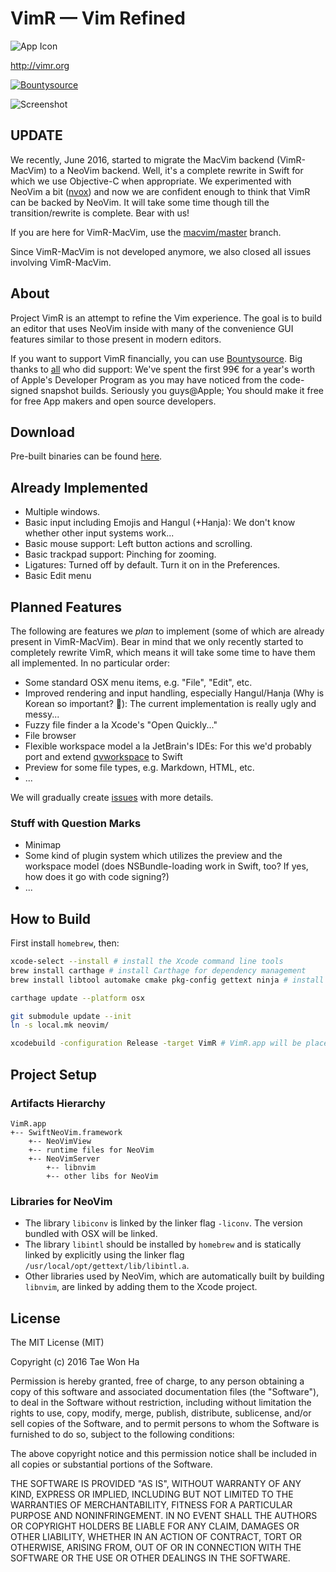 VimR — Vim Refined
==================

![App Icon](https://raw.github.com/qvacua/vimr/master/resources/vimr-app-icon.png)

<http://vimr.org>

[![Bountysource](https://www.bountysource.com/badge/team?team_id=933&style=raised)](https://www.bountysource.com/teams/vimr?utm_source=VimR%20%E2%80%94%20Vim%20Refined&utm_medium=shield&utm_campaign=raised)

![Screenshot](https://raw.githubusercontent.com/qvacua/vimr/master/resources/screenshot.png)

## UPDATE

We recently, June 2016, started to migrate the MacVim backend (VimR-MacVim) to a NeoVim backend. Well, it's a complete rewrite in Swift for which we use Objective-C when appropriate. We experimented with NeoVim a bit ([nvox](https://github.com/qvacua/nvox)) and now we are confident enough to think that VimR can be backed by NeoVim. It will take some time though till the transition/rewrite is complete. Bear with us!

If you are here for VimR-MacVim, use the [macvim/master](https://github.com/qvacua/vimr/tree/macvim/master) branch.

Since VimR-MacVim is not developed anymore, we also closed all issues involving VimR-MacVim.

## About

Project VimR is an attempt to refine the Vim experience. The goal is to build an editor that uses NeoVim inside with many of the convenience GUI features similar to those present in modern editors.

If you want to support VimR financially, you can use [Bountysource](https://www.bountysource.com/teams/vimr). Big thanks to [all](https://www.bountysource.com/teams/vimr/backers) who did support: We've spent the first 99€ for a year's worth of Apple's Developer Program as you may have noticed from the code-signed snapshot builds. Seriously you guys@Apple; You should make it free for free App makers and open source developers.

## Download

Pre-built binaries can be found [here](https://github.com/qvacua/vimr/releases).

## Already Implemented

* Multiple windows.
* Basic input including Emojis and Hangul (+Hanja): We don't know whether other input systems work...
* Basic mouse support: Left button actions and scrolling.
* Basic trackpad support: Pinching for zooming.
* Ligatures: Turned off by default. Turn it on in the Preferences.
* Basic Edit menu

## Planned Features

The following are features we _plan_ to implement (some of which are already present in VimR-MacVim). Bear in mind that we only recently started to completely rewrite VimR, which means it will take some time to have them all implemented. In no particular order:

* Some standard OSX menu items, e.g. "File", "Edit", etc.
* Improved rendering and input handling, especially Hangul/Hanja (Why is Korean so important? 🤔): The current implementation is really ugly and messy...
* Fuzzy file finder a la Xcode's "Open Quickly..."
* File browser
* Flexible workspace model a la JetBrain's IDEs: For this we'd probably port and extend [qvworkspace](https://github.com/qvacua/qvworkspace) to Swift
* Preview for some file types, e.g. Markdown, HTML, etc.
* ...

We will gradually create [issues](https://github.com/qvacua/vimr/issues) with more details.

### Stuff with Question Marks

* Minimap
* Some kind of plugin system which utilizes the preview and the workspace model (does NSBundle-loading work in Swift, too? If yes, how does it go with code signing?)
* ...

## How to Build

First install `homebrew`, then:

```bash
xcode-select --install # install the Xcode command line tools
brew install carthage # install Carthage for dependency management
brew install libtool automake cmake pkg-config gettext ninja # install libs and tools for neovim

carthage update --platform osx

git submodule update --init
ln -s local.mk neovim/

xcodebuild -configuration Release -target VimR # VimR.app will be placed in build/Release
```

## Project Setup

### Artifacts Hierarchy

```
VimR.app
+-- SwiftNeoVim.framework
    +-- NeoVimView
    +-- runtime files for NeoVim
    +-- NeoVimServer
        +-- libnvim
        +-- other libs for NeoVim
```

### Libraries for NeoVim

* The library `libiconv` is linked by the linker flag `-liconv`. The version bundled with OSX will be linked.
* The library `libintl` should be installed by `homebrew` and is statically linked by explicitly using the linker flag `/usr/local/opt/gettext/lib/libintl.a`.
* Other libraries used by NeoVim, which are automatically built by building `libnvim`, are linked by adding them to the Xcode project.

## License

The MIT License (MIT)

Copyright (c) 2016 Tae Won Ha

Permission is hereby granted, free of charge, to any person obtaining a copy
of this software and associated documentation files (the "Software"), to deal
in the Software without restriction, including without limitation the rights
to use, copy, modify, merge, publish, distribute, sublicense, and/or sell
copies of the Software, and to permit persons to whom the Software is
furnished to do so, subject to the following conditions:

The above copyright notice and this permission notice shall be included in
all copies or substantial portions of the Software.

THE SOFTWARE IS PROVIDED "AS IS", WITHOUT WARRANTY OF ANY KIND, EXPRESS OR
IMPLIED, INCLUDING BUT NOT LIMITED TO THE WARRANTIES OF MERCHANTABILITY,
FITNESS FOR A PARTICULAR PURPOSE AND NONINFRINGEMENT. IN NO EVENT SHALL THE
AUTHORS OR COPYRIGHT HOLDERS BE LIABLE FOR ANY CLAIM, DAMAGES OR OTHER
LIABILITY, WHETHER IN AN ACTION OF CONTRACT, TORT OR OTHERWISE, ARISING FROM,
OUT OF OR IN CONNECTION WITH THE SOFTWARE OR THE USE OR OTHER DEALINGS IN
THE SOFTWARE.
